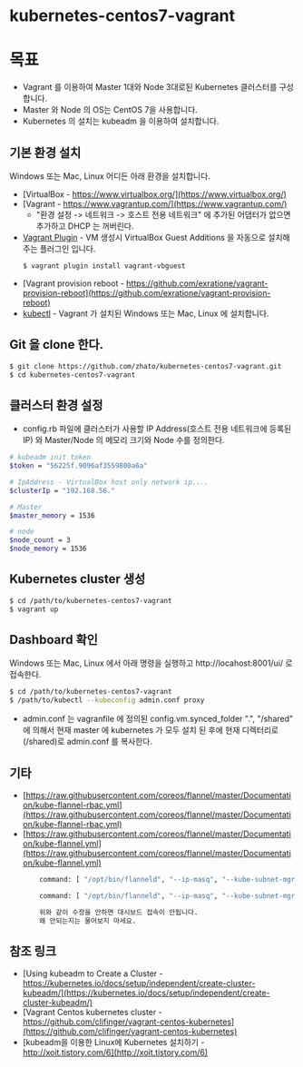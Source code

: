 # kubernetes-centos7-vagrant

# 목표

* Vagrant 를 이용하여 Master 1대와 Node 3대로된 Kubernetes 클러스터를 구성합니다.
* Master 와 Node 의 OS는 CentOS 7을 사용합니다.
* Kubernetes 의 설치는 kubeadm 을 이용하여 설치합니다.

## 기본 환경 설치

Windows 또는 Mac, Linux 어디든 아래 환경을 설치합니다.


* [VirtualBox - https://www.virtualbox.org/](https://www.virtualbox.org/)
* [Vagrant - https://www.vagrantup.com/](https://www.vagrantup.com/)
    * "환경 설정 -> 네트워크 -> 호스트 전용 네트워크" 에 추가된 어댑터가 없으면 추가하고 DHCP 는 꺼버린다.
* [Vagrant Plugin](https://github.com/dotless-de/vagrant-vbguest) - VM 생성시 VirtualBox Guest Additions 을 자동으로 설치해주는 플러그인 입니다.
    ```bash
    $ vagrant plugin install vagrant-vbguest
    ```
* [Vagrant provision reboot - https://github.com/exratione/vagrant-provision-reboot](https://github.com/exratione/vagrant-provision-reboot)
* [kubectl](https://kubernetes.io/docs/tasks/tools/install-kubectl/) - Vagrant 가 설치된 Windows 또는 Mac, Linux 에 설치합니다.

## Git 을 clone 한다.

```bash
$ git clone https://github.com/zhato/kubernetes-centos7-vagrant.git
$ cd kubernetes-centos7-vagrant
```

## 클러스터 환경 설정

* config.rb 파일에 클러스터가 사용할 IP Address(호스트 전용 네트워크에 등록된 IP) 와 Master/Node 의 메모리 크기와 Node 수를 정의한다.
```bash
# kubeadm init token
$token = "56225f.9096af3559800a6a"

# IpAddress - VirtualBox host only network ip....
$clusterIp = "192.168.56."

# Master
$master_memory = 1536

# node
$node_count = 3
$node_memory = 1536
```

## Kubernetes cluster 생성

```bash
$ cd /path/to/kubernetes-centos7-vagrant
$ vagrant up
```

## Dashboard 확인

Windows 또는 Mac, Linux 에서 아래 명령을 실행하고 http://locahost:8001/ui/ 로 접속한다.

```bash
$ cd /path/to/kubernetes-centos7-vagrant
$ /path/to/kubectl --kubeconfig admin.conf proxy
```

* admin.conf 는 vagranfile 에 정의된 config.vm.synced_folder ".", "/shared" 에 의해서 현재 master 에 kubernetes 가 모두 설치 된 후에 현재 디렉터리로(/shared)로 admin.conf 를 복사한다.

## 기타

* [https://raw.githubusercontent.com/coreos/flannel/master/Documentation/kube-flannel-rbac.yml](https://raw.githubusercontent.com/coreos/flannel/master/Documentation/kube-flannel-rbac.yml)
* [https://raw.githubusercontent.com/coreos/flannel/master/Documentation/kube-flannel.yml](https://raw.githubusercontent.com/coreos/flannel/master/Documentation/kube-flannel.yml)
    ```bash
        command: [ "/opt/bin/flanneld", "--ip-masq", "--kube-subnet-mgr"] <-- 이걸

        command: [ "/opt/bin/flanneld", "--ip-masq", "--kube-subnet-mgr" , "--iface=eth1"] <-- 이걸로 수정함.

        위와 같이 수정을 안하면 대시보드 접속이 안됩니다.
        왜 안되는지는 물어보지 마세요.
    ```

## 참조 링크

* [Using kubeadm to Create a Cluster - https://kubernetes.io/docs/setup/independent/create-cluster-kubeadm/](https://kubernetes.io/docs/setup/independent/create-cluster-kubeadm/)
* [Vagrant Centos kubernetes cluster - https://github.com/clifinger/vagrant-centos-kubernetes](https://github.com/clifinger/vagrant-centos-kubernetes)
* [kubeadm을 이용한 Linux에 Kubernetes 설치하기 - http://xoit.tistory.com/6](http://xoit.tistory.com/6)

